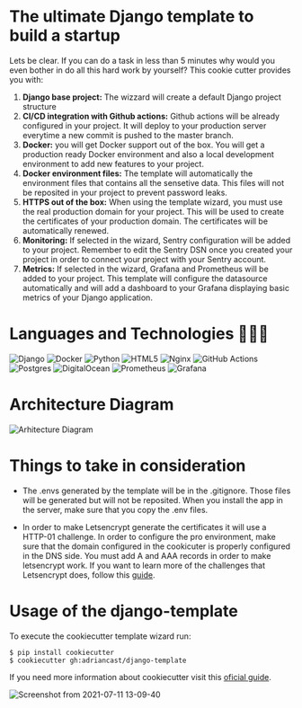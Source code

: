 # The ultimate Django template to build a startup

Lets be clear. If you can do a task in less than 5 minutes why would you even bother in do all this hard work by yourself? This cookie cutter provides you with:
1. **Django base project:** The wizzard will create a default Django project structure
2. **CI/CD integration with Github actions:** Github actions will be already configured in your project. It will deploy to your production server everytime a new commit is pushed to the master branch.
3. **Docker:** you will get Docker support out of the box. You will get a production ready Docker environment and also a local development environment to add new features to your project. 
4. **Docker environment files:** The template will automatically the environment files that contains all the sensetive data. This files will not be reposited in your project to prevent password leaks.
5. **HTTPS out of the box:** When using the template wizard, you must use the real production domain for your project. This will be used to create the certificates of your production domain. The certificates will be automatically renewed.
6. **Monitoring:** If selected in the wizard, Sentry configuration will be added to your project. Remember to edit the Sentry DSN once you created your project in order to connect your project with your Sentry account.
7. **Metrics:** If selected in the wizard, Grafana and Prometheus will be added to your project. This template will configure the datasource automatically and will add a dashboard to your Grafana displaying basic metrics of your Django application.

# Languages and Technologies 👨🏻‍💻

![Django](https://img.shields.io/badge/django-%23092E20.svg?style=for-the-badge&logo=django&logoColor=white)
![Docker](https://img.shields.io/badge/docker-%230db7ed.svg?style=for-the-badge&logo=docker&logoColor=white)
![Python](https://img.shields.io/badge/python-3670A0?style=for-the-badge&logo=python&logoColor=ffdd54)
![HTML5](https://img.shields.io/badge/html5-%23E34F26.svg?style=for-the-badge&logo=html5&logoColor=white)
![Nginx](https://img.shields.io/badge/nginx-%23009639.svg?style=for-the-badge&logo=nginx&logoColor=white)
![GitHub Actions](https://img.shields.io/badge/github%20actions-%232671E5.svg?style=for-the-badge&logo=githubactions&logoColor=white)
![Postgres](https://img.shields.io/badge/postgres-%23316192.svg?style=for-the-badge&logo=postgresql&logoColor=white)
![DigitalOcean](https://img.shields.io/badge/DigitalOcean-%230167ff.svg?style=for-the-badge&logo=digitalOcean&logoColor=white)
![Prometheus](https://img.shields.io/badge/Prometheus-E6522C?style=for-the-badge&logo=Prometheus&logoColor=white)
![Grafana](https://img.shields.io/badge/grafana-%23F46800.svg?style=for-the-badge&logo=grafana&logoColor=white)

# Architecture Diagram

![Arhitecture Diagram](https://user-images.githubusercontent.com/23509868/137785149-5aa83029-6579-4b1c-a4e6-c2de2e27722e.jpg)

# Things to take in consideration

- The .envs generated by the template will be in the .gitignore. Those files will be generated but will not be reposited. When you install the app in the server, make sure that you copy the .env files.

- In order to make Letsencrypt generate the certificates it will use a HTTP-01 challenge. In order to configure the pro environment, make sure that the domain configured in the cookicuter is properly configured in the DNS side. You must add A and AAA records in order to make letsencrypt work. If you want to learn more of the challenges that Letsencrypt does, follow this [guide](https://letsencrypt.org/docs/challenge-types/).


# Usage of the django-template

To execute the cookiecutter template wizard run:
```
$ pip install cookiecutter
$ cookiecutter gh:adriancast/django-template
```
If you need more information about cookiecutter visit this [oficial guide](https://cookiecutter.readthedocs.io/en/latest/installation.html).

![Screenshot from 2021-07-11 13-09-40](https://user-images.githubusercontent.com/17761956/125192676-63377180-e249-11eb-8014-1fbecc749ecc.png)


